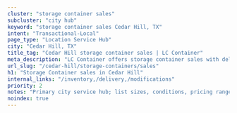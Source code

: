 ```yaml
---
cluster: "storage container sales"
subcluster: "city hub"
keyword: "storage container sales Cedar Hill, TX"
intent: "Transactional-Local"
page_type: "Location Service Hub"
city: "Cedar Hill, TX"
title_tag: "Cedar Hill storage container sales | LC Container"
meta_description: "LC Container offers storage container sales with delivery in Cedar Hill, TX. Local. Fast quotes. Since 2003."
url_slug: "/cedar-hill/storage-containers/sales"
h1: "Storage Container sales in Cedar Hill"
internal_links: "/inventory,/delivery,/modifications"
priority: 2
notes: "Primary city service hub; list sizes, conditions, pricing ranges, photos, testimonials."
noindex: true
---
```


<!-- TODO: Add unique city/inventory copy, images, and internal links here. -->
